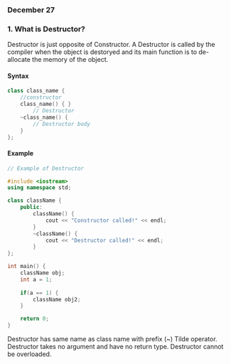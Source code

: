 ### December 27

### 1. What is Destructor? 
Destructor is just opposite of Constructor. A Destructor is called by the compiler when the object is destoryed and its main function is to de-allocate the memory of the object. 

#### Syntax

```cpp
class class_name {
    //constructor
    class_name() { }
        // Destructor
    ~class_name() {
        // Destructor body
    }
};
``` 

#### Example

```cpp
// Example of Destructor

#include <iostream>
using namespace std;

class className {
    public:
        className() {
            cout << "Constructor called!" << endl;
        }
        ~className() {
            cout << "Destructor called!" << endl;
        }
};

int main() {
    className obj;
    int a = 1;
    
    if(a == 1) {
        className obj2;
    }

    return 0;
}
```

Destructor has same name as class name with prefix (~) Tilde operator. Destructor takes no argument and have no return type. Destructor cannot be overloaded. 